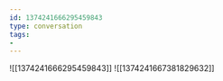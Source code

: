 ```yaml
---
id: 1374241666295459843
type: conversation
tags:
- 
---
```

![[1374241666295459843]]
![[1374241667381829632]]

